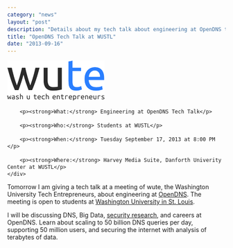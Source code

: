 ```yaml
---
category: "news"
layout: "post"
description: "Details about my tech talk about engineering at OpenDNS tomorrow at Washington University in St. Louis"
title: "OpenDNS Tech Talk at WUSTL"
date: "2013-09-16"
---
```


<div class="panel panel-default">
    <div class="panel-body">
        <img class="center" src="/images/wute.png" alt="Washington University Tech Entrepreneurs" />

        <p><strong>What:</strong> Engineering at OpenDNS Tech Talk</p>

        <p><strong>Who:</strong> Students at WUSTL</p>

        <p><strong>When:</strong> Tuesday September 17, 2013 at 8:00 PM </p>

        <p><strong>Where:</strong> Harvey Media Suite, Danforth Univerity Center at WUSTL</p>
    </div>
</div>

Tomorrow I am giving a tech talk at a meeting of wute, the Washington University Tech Entrepreneurs, about engineering at [OpenDNS](http://www.opendns.com). The meeting is open to students at [Washington University in St. Louis](http://wustl.edu).

I will be discussing DNS, Big Data, [security research](http://labs.umbrella.com), and careers at OpenDNS. Learn about scaling to 50 billion DNS queries per day, supporting 50 million users, and securing the internet with analysis of terabytes of data.

